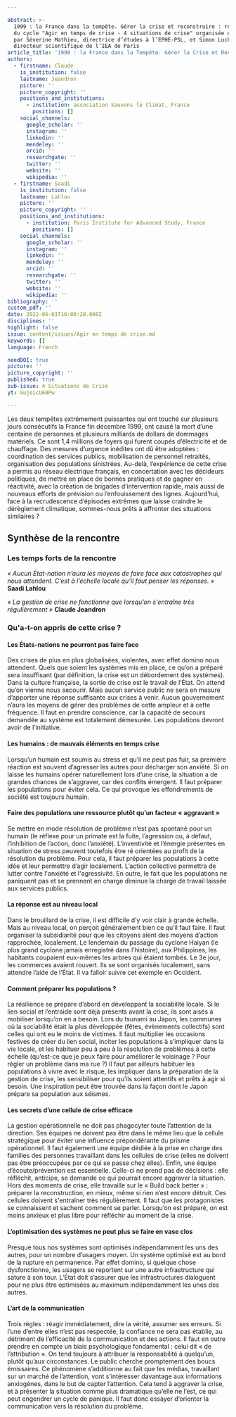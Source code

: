 ```yaml
---

abstract: >-
  1999 : la France dans la tempête. Gérer la crise et reconstruire : rencontre
  du cycle "Agir en temps de crise - 4 situations de crise" organisée et animée
  par Séverine Mathieu, directrice d’études à l’EPHE-PSL, et Simon Luck,
  directeur scientifique de l’IEA de Paris
article_title: '1999 : la France dans la Tempête. Gérer la Crise et Reconstruire'
authors:
  - firstname: Claude
    is_institution: false
    lastname: Jeandron
    picture: ''
    picture_copyright: ''
    positions_and_institutions:
      - institution: association Sauvons le Climat, France
        positions: []
    social_channels:
      google_scholar: ''
      instagram: ''
      linkedin: ''
      mendeley: ''
      orcid: ''
      researchgate: ''
      twitter: ''
      website: ''
      wikipedia: ''
  - firstname: Saadi
    is_institution: false
    lastname: Lahlou
    picture: ''
    picture_copyright: ''
    positions_and_institutions:
      - institution: Paris Institute for Advanced Study, France
        positions: []
    social_channels:
      google_scholar: ''
      instagram: ''
      linkedin: ''
      mendeley: ''
      orcid: ''
      researchgate: ''
      twitter: ''
      website: ''
      wikipedia: ''
bibliography: ''
custom_pdf: ''
date: 2022-06-01T16:00:28.000Z
disciplines: ''
highlight: false
issue: content/issues/Agir en temps de crise.md
keywords: []
language: French

needDOI: true
picture: ''
picture_copyright: ''
published: true
sub-issue: 4 Situations de Crise
yt: GujeicU68Pw

---
```







Les deux tempêtes extrêmement puissantes qui ont touché sur plusieurs jours consécutifs la France fin décembre 1999, ont causé la mort d’une centaine de personnes et plusieurs milliards de dollars de dommages matériels. Ce sont 1,4 millions de foyers qui furent coupés d’électricité et de chauffage. Des mesures d’urgence inédites ont dû être adoptées : coordination des services publics, mobilisation de personnel retraités, organisation des populations sinistrées. Au-delà, l’expérience de cette crise a permis au réseau électrique français, en concertation avec les décideurs politiques, de mettre en place de bonnes pratiques et de gagner en réactivité, avec la création de brigades d’intervention rapide, mais aussi de nouveaux efforts de prévision ou l’enfouissement des lignes. Aujourd’hui, face à la recrudescence d’épisodes extrêmes que laisse craindre le dérèglement climatique, sommes-nous prêts à affronter des situations similaires ?

<Youtube yt="GujeicU68Pw" caption ="1999 : la France dans la tempête.Gérer la crise et reconstruire"></Youtube>

## Synthèse de la rencontre

### Les temps forts de la rencontre

_« Aucun État-nation n’aura les moyens de faire face aux catastrophes qui nous attendent. C’est à l’échelle locale qu’il faut penser les réponses. »_ **Saadi Lahlou**

_« La gestion de crise ne fonctionne que lorsqu’on s'entraîne très régulièrement »_ **Claude Jeandron**

### Qu'a-t-on appris de cette crise ?

#### Les États-nations ne pourront pas faire face

Des crises de plus en plus globalisées, violentes, avec effet domino nous attendent. Quels que soient les systèmes mis en place, ce qu’on a préparé sera insuffisant (par définition, la crise est un débordement des systèmes). Dans la culture française, la sortie de crise est le travail de l’État. On attend qu’on vienne nous secourir. Mais aucun service public ne sera en mesure d’apporter une réponse suffisante aux crises à venir. Aucun gouvernement n’aura les moyens de gérer des problèmes de cette ampleur et à cette fréquence. Il faut en prendre conscience, car la capacité de secours demandée au système est totalement démesurée. Les populations devront avoir de l’initiative.

#### Les humains : de mauvais éléments en temps crise

Lorsqu’un humain est soumis au stress et qu’il ne peut pas fuir, sa première réaction est souvent d’agresser les autres pour décharger son anxiété. Si on laisse les humains opérer naturellement lors d’une crise, la situation a de grandes chances de s’aggraver, car des conflits émergent. Il faut préparer les populations pour éviter cela. Ce qui provoque les effondrements de société est toujours humain.

#### Faire des populations une ressource plutôt qu’un facteur « aggravant »

Se mettre en mode résolution de problème n’est pas spontané pour un humain (le réflexe pour un primate est la fuite, l’agression ou, à défaut, l’inhibition de l’action, donc l’anxiété). L’inventivité et l’énergie présentes en situation de stress peuvent toutefois être ré orientées au profit de la résolution du problème. Pour cela, il faut préparer les populations à cette idée et leur permettre d’agir localement. L’action collective permettra de lutter contre l'anxiété et l'agressivité. En outre, le fait que les populations ne paniquent pas et se prennent en charge diminue la charge de travail laissée aux services publics.

#### La réponse est au niveau local

Dans le brouillard de la crise, il est difficile d’y voir clair à grande échelle. Mais au niveau local, on perçoit généralement bien ce qu’il faut faire. Il faut organiser la subsidiarité pour que les citoyens aient des moyens d’action rapprochée, localement. Le lendemain du passage du cyclone Haiyan (le plus grand cyclone jamais enregistré dans l’histoire), aux Philippines, les habitants coupaient eux-mêmes les arbres qui étaient tombés. Le 3e jour, les commerces avaient rouvert. Ils se sont organisés localement, sans attendre l’aide de l’État. Il va falloir suivre cet exemple en Occident.

#### Comment préparer les populations ?

La résilience se prépare d’abord en développant la sociabilité locale. Si le lien social et l’entraide sont déjà présents avant la crise, ils sont aisés à mobiliser lorsqu’on en a besoin. Lors du tsunami au Japon, les communes où la sociabilité était la plus développée (fêtes, évènements collectifs) sont celles qui ont eu le moins de victimes. Il faut multiplier les occasions festives de créer du lien social, inciter les populations à s’impliquer dans la vie locale, et les habituer peu à peu à la résolution de problèmes à cette échelle (qu’est-ce que je peux faire pour améliorer le voisinage ? Pour régler un problème dans ma rue ?) Il faut par ailleurs habituer les populations à vivre avec le risque, les impliquer dans la préparation de la gestion de crise, les sensibiliser pour qu’ils soient attentifs et prêts à agir si besoin. Une inspiration peut être trouvée dans la façon dont le Japon prépare sa population aux séismes.

#### Les secrets d’une cellule de crise efficace

La gestion opérationnelle ne doit pas phagocyter toute l’attention de la direction. Ses équipes ne doivent pas être dans le même lieu que la cellule stratégique pour éviter une influence prépondérante du prisme opérationnel. Il faut également une équipe dédiée à la prise en charge des familles des personnes travaillant dans les cellules de crise (elles ne doivent pas être préoccupées par ce qui se passe chez elles). Enfin, une équipe d’écoute/prévention est essentielle. Celle-ci ne prend pas de décisions : elle réfléchit, anticipe, se demande ce qui pourrait encore aggraver la situation. Hors des moments de crise, elle travaille sur le « Build back better » : préparer la reconstruction, en mieux, même si rien n’est encore détruit. Ces cellules doivent s'entraîner très régulièrement. Il faut que les protagonistes se connaissent et sachent comment se parler. Lorsqu’on est préparé, on est moins anxieux et plus libre pour réfléchir au moment de la crise.

#### L’optimisation des systèmes ne peut plus se faire en vase clos

Presque tous nos systèmes sont optimisés indépendamment les uns des autres, pour un nombre d’usagers moyen. Un système optimisé est au bord de la rupture en permanence. Par effet domino, si quelque chose dysfonctionne, les usagers se reportent sur une autre infrastructure qui sature à son tour. L’État doit s’assurer que les infrastructures dialoguent pour ne plus être optimisées au maximum indépendamment les unes des autres.

#### L’art de la communication

Trois règles : réagir immédiatement, dire la vérité, assumer ses erreurs. Si l’une d’entre elles n’est pas respectée, la confiance ne sera pas établie, au détriment de l’efficacité de la communication et des actions. Il faut en outre prendre en compte un biais psychologique fondamental : celui dit « de l’attribution ». On tend toujours à attribuer la responsabilité à quelqu’un, plutôt qu’aux circonstances. Le public cherche promptement des boucs émissaires. Ce phénomène s’additionne au fait que les médias, travaillant sur un marché de l’attention, vont s’intéresser davantage aux informations anxiogènes, dans le but de capter l’attention. Cela tend à aggraver la crise, et à présenter la situation comme plus dramatique qu’elle ne l’est, ce qui peut engendrer un cycle de panique. Il faut donc essayer d’orienter la communication vers la résolution du problème.